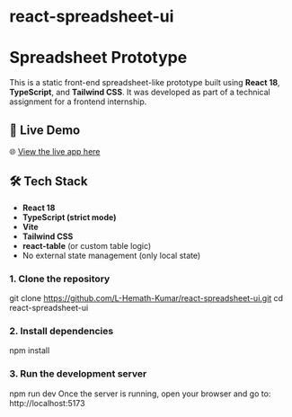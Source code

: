 # react-spreadsheet-ui
# Spreadsheet Prototype

This is a static front-end spreadsheet-like prototype built using **React 18**, **TypeScript**, and **Tailwind CSS**. It was developed as part of a technical assignment for a frontend internship.

## 🚀 Live Demo

🌐 [View the live app here](https://react-spreadsheet-ui-ruby.vercel.app/)

## 🛠️ Tech Stack

- **React 18**
- **TypeScript (strict mode)**
- **Vite**
- **Tailwind CSS**
- **react-table** (or custom table logic)
- No external state management (only local state)

### 1. Clone the repository
git clone https://github.com/L-Hemath-Kumar/react-spreadsheet-ui.git
cd react-spreadsheet-ui

### 2. Install dependencies
npm install

### 3. Run the development server
npm run dev
Once the server is running, open your browser and go to:
http://localhost:5173
